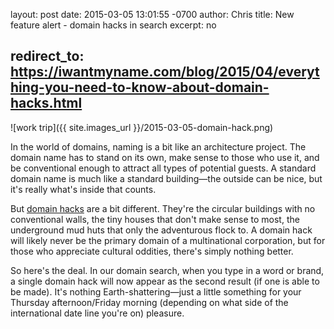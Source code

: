 layout: post
date: 2015-03-05 13:01:55 -0700
author: Chris
title: New feature alert - domain hacks in search
excerpt: no

redirect_to: https://iwantmyname.com/blog/2015/04/everything-you-need-to-know-about-domain-hacks.html
----

![work trip]({{ site.images_url }}/2015-03-05-domain-hack.png)

In the world of domains, naming is a bit like an architecture project. The domain name has to stand on its own, make sense to those who use it, and be conventional enough to attract all types of potential guests. A standard domain name is much like a standard building—the outside can be nice, but it's really what's inside that counts.

But [domain hacks](https://iwantmyname.com/blog/2009/05/how-to-find-a-domain-hack.html) are a bit different. They're the circular buildings with no conventional walls, the tiny houses that don't make sense to most, the underground mud huts that only the adventurous flock to. A domain hack will likely never be the primary domain of a multinational corporation, but for those who appreciate cultural oddities, there's simply nothing better. 

So here's the deal. In our domain search, when you type in a word or brand, a single domain hack will now appear as the second result (if one is able to be made). It's nothing Earth-shattering—just a little something for your Thursday afternoon/Friday morning (depending on what side of the international date line you're on) pleasure.
